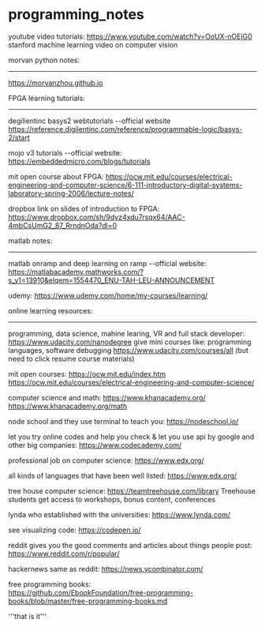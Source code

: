 # programming_notes
youtube video tutorials:
https://www.youtube.com/watch?v=OoUX-nOEjG0
stanford machine learning video on computer vision

morvan python notes:
*****************************************************************************************************************************
https://morvanzhou.github.io

FPGA learning tutorials:
*****************************************************************************************************************************
degilientinc basys2 webtutorials  --official website
https://reference.digilentinc.com/reference/programmable-logic/basys-2/start

mojo v3 tutorials --official website:
https://embeddedmicro.com/blogs/tutorials

mit open course about FPGA:
https://ocw.mit.edu/courses/electrical-engineering-and-computer-science/6-111-introductory-digital-systems-laboratory-spring-2006/lecture-notes/

dropbox link on slides of introduction to FPGA:
https://www.dropbox.com/sh/9dyz4xdu7rsqx64/AAC-4mbCsUmG2_87_RrndnOda?dl=0


matlab notes:
*****************************************************************************************************************************
matlab onramp and deep learning on ramp --official website:
https://matlabacademy.mathworks.com/?s_v1=13910&elqem=1554470_ENU-TAH-LEU-ANNOUNCEMENT

udemy:
https://www.udemy.com/home/my-courses/learning/

online learning resources:
*****************************************************************************************************************************
programming, data science, mahine learing, VR and full stack developer:
https://www.udacity.com/nanodegree
give mini courses like: programming languages, software debugging
https://www.udacity.com/courses/all
(but need to click resume course materials)

mit open courses:
https://ocw.mit.edu/index.htm
https://ocw.mit.edu/courses/electrical-engineering-and-computer-science/

computer science and math:
https://www.khanacademy.org/
https://www.khanacademy.org/math

node school and they use terminal to teach you:
https://nodeschool.io/

let you try online codes and help you check & let you use api by google and other big companies:
https://www.codecademy.com/

professional job on computer science:
https://www.edx.org/

all kinds of languages that have been well listed:
https://www.edx.org/

tree house computer science:
https://teamtreehouse.com/library
Treehouse students get access to workshops, bonus content, conferences

lynda who established with the universities:
https://www.lynda.com/

see visualizing code:
https://codepen.io/

reddit gives you the good comments and articles about things people post:
https://www.reddit.com/r/popular/

hackernews same as reddit:
https://news.ycombinator.com/

free programming books:  
https://github.com/EbookFoundation/free-programming-books/blob/master/free-programming-books.md

   '''that is it'''
